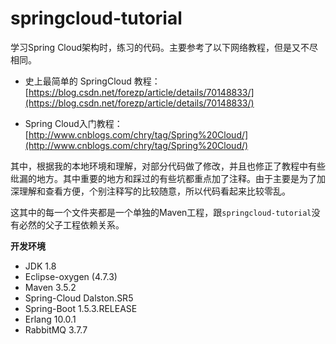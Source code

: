 # springcloud-tutorial
学习Spring Cloud架构时，练习的代码。主要参考了以下网络教程，但是又不尽相同。

- 史上最简单的 SpringCloud 教程：[https://blog.csdn.net/forezp/article/details/70148833/](https://blog.csdn.net/forezp/article/details/70148833/)

- Spring Cloud入门教程：[http://www.cnblogs.com/chry/tag/Spring%20Cloud/](http://www.cnblogs.com/chry/tag/Spring%20Cloud/)

其中，根据我的本地环境和理解，对部分代码做了修改，并且也修正了教程中有些纰漏的地方。其中重要的地方和踩过的有些坑都重点加了注释。由于主要是为了加深理解和查看方便，个别注释写的比较随意，所以代码看起来比较零乱。

这其中的每一个文件夹都是一个单独的Maven工程，跟`springcloud-tutorial`没有必然的父子工程依赖关系。


**开发环境**
- JDK 1.8
- Eclipse-oxygen (4.7.3)
- Maven 3.5.2
- Spring-Cloud Dalston.SR5
- Spring-Boot 1.5.3.RELEASE
- Erlang 10.0.1
- RabbitMQ 3.7.7


